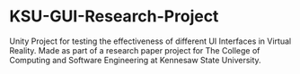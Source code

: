 # KSU-GUI-Research-Project
Unity Project for testing the effectiveness of different UI Interfaces in Virtual Reality.
Made as part of a research paper project for The College of Computing and Software Engineering at Kennesaw State University.
